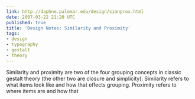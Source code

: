 ```yaml
---
link: http://daphne.palomar.edu/design/simnprox.html
date: 2007-03-22 21:20 UTC
published: true
title: 'Design Notes: Similarity and Proximity'
tags:
- design
- typography
- gestalt
- theory
---
```


Similarity and proximity are two of the four grouping concepts in classic gestalt theory (the other two are closure and simplicity). Similarity refers to what items look like and how that effects grouping. Proximity refers to where items are and how that
